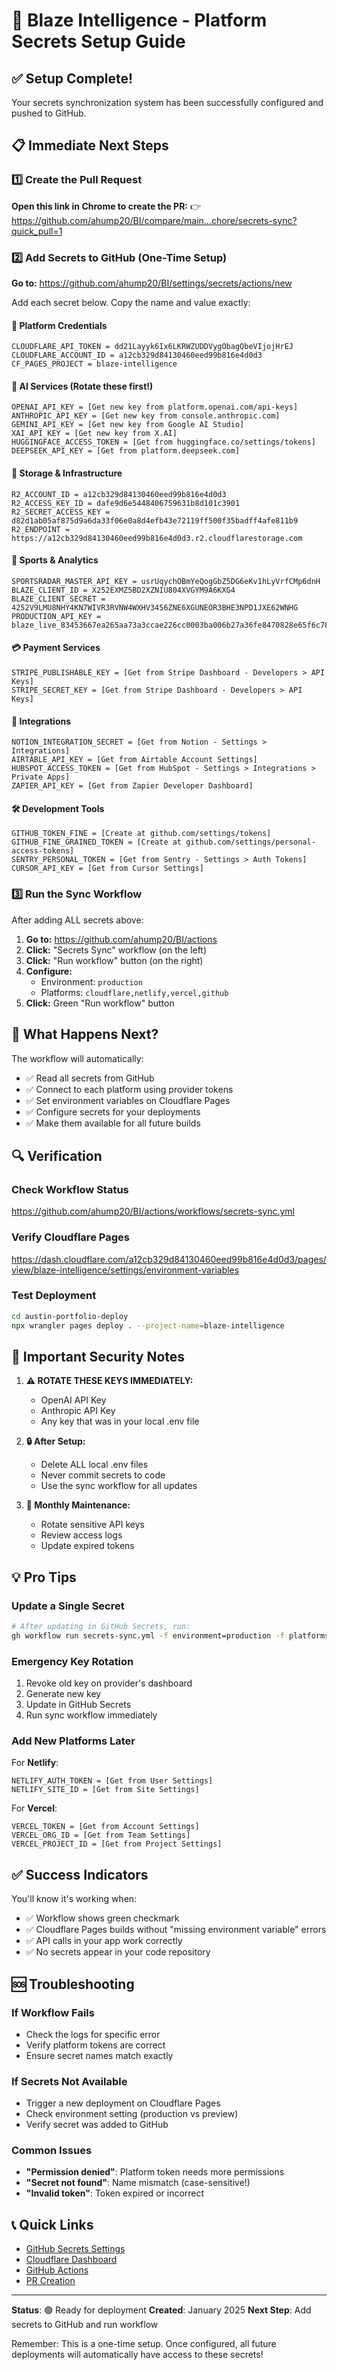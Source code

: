 # 🔐 Blaze Intelligence - Platform Secrets Setup Guide

## ✅ Setup Complete!

Your secrets synchronization system has been successfully configured and pushed to GitHub.

## 📋 Immediate Next Steps

### 1️⃣ Create the Pull Request

**Open this link in Chrome to create the PR:**
👉 https://github.com/ahump20/BI/compare/main...chore/secrets-sync?quick_pull=1

### 2️⃣ Add Secrets to GitHub (One-Time Setup)

**Go to:** https://github.com/ahump20/BI/settings/secrets/actions/new

Add each secret below. Copy the name and value exactly:

#### 🔧 Platform Credentials

```
CLOUDFLARE_API_TOKEN = dd21Layyk6Ix6LKRWZUDDVygObagQbeVIjojHrEJ
CLOUDFLARE_ACCOUNT_ID = a12cb329d84130460eed99b816e4d0d3
CF_PAGES_PROJECT = blaze-intelligence
```

#### 🤖 AI Services (Rotate these first!)

```
OPENAI_API_KEY = [Get new key from platform.openai.com/api-keys]
ANTHROPIC_API_KEY = [Get new key from console.anthropic.com]
GEMINI_API_KEY = [Get new key from Google AI Studio]
XAI_API_KEY = [Get new key from X.AI]
HUGGINGFACE_ACCESS_TOKEN = [Get from huggingface.co/settings/tokens]
DEEPSEEK_API_KEY = [Get from platform.deepseek.com]
```

#### 💾 Storage & Infrastructure

```
R2_ACCOUNT_ID = a12cb329d84130460eed99b816e4d0d3
R2_ACCESS_KEY_ID = dafe9d6e5448406759631b8d101c3901
R2_SECRET_ACCESS_KEY = d82d1ab05af875d9a6da33f06e0a8d4efb43e72119ff500f35badff4afe811b9
R2_ENDPOINT = https://a12cb329d84130460eed99b816e4d0d3.r2.cloudflarestorage.com
```

#### 🏈 Sports & Analytics

```
SPORTSRADAR_MASTER_API_KEY = usrUqychOBmYeQogGbZ5DG6eKv1hLyVrfCMp6dnH
BLAZE_CLIENT_ID = X252EXMZ5BD2XZNIU804XVGYM9A6KXG4
BLAZE_CLIENT_SECRET = 4252V9LMU8NHY4KN7WIVR3RVNW4WXHV3456ZNE6XGUNEOR3BHE3NPD1JXE62WNHG
PRODUCTION_API_KEY = blaze_live_83453667ea265aa73a3ccae226cc0003ba006b27a36fe8470828e65f6c7871f5
```

#### 💳 Payment Services

```
STRIPE_PUBLISHABLE_KEY = [Get from Stripe Dashboard - Developers > API Keys]
STRIPE_SECRET_KEY = [Get from Stripe Dashboard - Developers > API Keys]
```

#### 🔗 Integrations

```
NOTION_INTEGRATION_SECRET = [Get from Notion - Settings > Integrations]
AIRTABLE_API_KEY = [Get from Airtable Account Settings]
HUBSPOT_ACCESS_TOKEN = [Get from HubSpot - Settings > Integrations > Private Apps]
ZAPIER_API_KEY = [Get from Zapier Developer Dashboard]
```

#### 🛠️ Development Tools

```
GITHUB_TOKEN_FINE = [Create at github.com/settings/tokens]
GITHUB_FINE_GRAINED_TOKEN = [Create at github.com/settings/personal-access-tokens]
SENTRY_PERSONAL_TOKEN = [Get from Sentry - Settings > Auth Tokens]
CURSOR_API_KEY = [Get from Cursor Settings]
```

### 3️⃣ Run the Sync Workflow

After adding ALL secrets above:

1. **Go to:** https://github.com/ahump20/BI/actions
2. **Click:** "Secrets Sync" workflow (on the left)
3. **Click:** "Run workflow" button (on the right)
4. **Configure:**
   - Environment: `production`
   - Platforms: `cloudflare,netlify,vercel,github`
5. **Click:** Green "Run workflow" button

## 🎯 What Happens Next?

The workflow will automatically:
- ✅ Read all secrets from GitHub
- ✅ Connect to each platform using provider tokens
- ✅ Set environment variables on Cloudflare Pages
- ✅ Configure secrets for your deployments
- ✅ Make them available for all future builds

## 🔍 Verification

### Check Workflow Status
https://github.com/ahump20/BI/actions/workflows/secrets-sync.yml

### Verify Cloudflare Pages
https://dash.cloudflare.com/a12cb329d84130460eed99b816e4d0d3/pages/view/blaze-intelligence/settings/environment-variables

### Test Deployment
```bash
cd austin-portfolio-deploy
npx wrangler pages deploy . --project-name=blaze-intelligence
```

## 🚨 Important Security Notes

1. **⚠️ ROTATE THESE KEYS IMMEDIATELY:**
   - OpenAI API Key
   - Anthropic API Key
   - Any key that was in your local .env file

2. **🔒 After Setup:**
   - Delete ALL local .env files
   - Never commit secrets to code
   - Use the sync workflow for all updates

3. **📅 Monthly Maintenance:**
   - Rotate sensitive API keys
   - Review access logs
   - Update expired tokens

## 💡 Pro Tips

### Update a Single Secret
```bash
# After updating in GitHub Secrets, run:
gh workflow run secrets-sync.yml -f environment=production -f platforms=cloudflare
```

### Emergency Key Rotation
1. Revoke old key on provider's dashboard
2. Generate new key
3. Update in GitHub Secrets
4. Run sync workflow immediately

### Add New Platforms Later

For **Netlify**:
```
NETLIFY_AUTH_TOKEN = [Get from User Settings]
NETLIFY_SITE_ID = [Get from Site Settings]
```

For **Vercel**:
```
VERCEL_TOKEN = [Get from Account Settings]
VERCEL_ORG_ID = [Get from Team Settings]
VERCEL_PROJECT_ID = [Get from Project Settings]
```

## ✅ Success Indicators

You'll know it's working when:
- ✅ Workflow shows green checkmark
- ✅ Cloudflare Pages builds without "missing environment variable" errors
- ✅ API calls in your app work correctly
- ✅ No secrets appear in your code repository

## 🆘 Troubleshooting

### If Workflow Fails
- Check the logs for specific error
- Verify platform tokens are correct
- Ensure secret names match exactly

### If Secrets Not Available
- Trigger a new deployment on Cloudflare Pages
- Check environment setting (production vs preview)
- Verify secret was added to GitHub

### Common Issues
- **"Permission denied"**: Platform token needs more permissions
- **"Secret not found"**: Name mismatch (case-sensitive!)
- **"Invalid token"**: Token expired or incorrect

## 📞 Quick Links

- [GitHub Secrets Settings](https://github.com/ahump20/BI/settings/secrets/actions)
- [Cloudflare Dashboard](https://dash.cloudflare.com)
- [GitHub Actions](https://github.com/ahump20/BI/actions)
- [PR Creation](https://github.com/ahump20/BI/compare/main...chore/secrets-sync)

---

**Status**: 🟢 Ready for deployment
**Created**: January 2025
**Next Step**: Add secrets to GitHub and run workflow

Remember: This is a one-time setup. Once configured, all future deployments will automatically have access to these secrets!